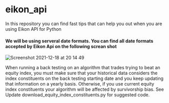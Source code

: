 # eikon_api
In this repository you can find fast tips that can help you out when you are using Eikon API for Python

#### We will be using serveral date formats. You can find all date formats accepted by Eikon Api on the following screan shot
![Screenshot 2021-12-18 at 20 14 49](https://user-images.githubusercontent.com/69301150/146675427-e1d89493-0bc8-4118-a5a0-533388163317.png)

When running a back testing on an algorithm that trades trying to beat an equity index, you must make sure that your historical data considers the index constituents on the back testing starting date and you keep updating that information on a yearly basis. Otherwise, if you use current equity index constituents your algorithm will be affected by survivorship bias. See Update download_equity_index_constituents.py for suggested code.  
